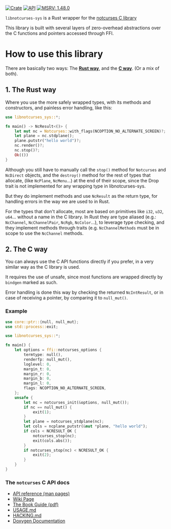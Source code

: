 [![Crate](https://img.shields.io/crates/v/libnotcurses-sys.svg)](https://crates.io/crates/libnotcurses-sys)
[![API](https://docs.rs/libnotcurses-sys/badge.svg)](https://dankamongmen.github.io/notcurses/rustdoc/libnotcurses_sys/)
[![MSRV: 1.48.0](https://flat.badgen.net/badge/MSRV/1.48.0/purple)](https://blog.rust-lang.org/2020/11/19/Rust-1.48.html)

`libnotcurses-sys` is a Rust wrapper for the
[notcurses C library](https://www.github.com/dankamongmen/notcurses/)

This library is built with several layers of zero-overhead abstractions
over the C functions and pointers accessed through FFI.

# How to use this library

There are basically two ways: The [**Rust way**](#1-the-rust-way),
and the [**C way**](#2-the-c-way). (Or a mix of both).

## 1. The Rust way

Where you use the more safely wrapped types, with its methods and constructors,
and painless error handling, like this:

```rust
use libnotcurses_sys::*;

fn main() -> NcResult<()> {
    let mut nc = Notcurses::with_flags(NCOPTION_NO_ALTERNATE_SCREEN)?;
    let plane = nc.stdplane();
    plane.putstr("hello world")?;
    nc.render()?;
    nc.stop()?;
    Ok(())
}
```

Although you still have to manually call the `stop()` method for `Notcurses`
and `NcDirect` objects, and the `destroy()` method for the rest of types that
allocate, (like `NcPlane`, `NcMenu`…) at the end of their scope, since the Drop
trait is not implemented for any wrapping type in libnotcurses-sys.

But they do implement methods and use `NcResult` as the return type,
for handling errors in the way we are used to in Rust.

For the types that don't allocate, most are based on primitives like `i32`,
`u32`, `u64`… without a name in the C library. In Rust they are type aliased
(e.g.: `NcChannel`, `NcChannelPair`, `NcRgb`, `NcColor`…), to
leverage type checking, and they implement methods through traits
(e.g. `NcChannelMethods` must be in scope to use the `NcChannel` methods.

## 2. The C way

You can always use the C API functions directly if you prefer,
in a very similar way as the C library is used.

It requires the use of unsafe, since most functions are wrapped directly
by `bindgen` marked as such.

Error handling is done this way by checking the returned `NcIntResult`,
or in case of receiving a pointer, by comparing it to `null_mut()`.

### Example

```rust
use core::ptr::{null, null_mut};
use std::process::exit;

use libnotcurses_sys::*;

fn main() {
    let options = ffi::notcurses_options {
        termtype: null(),
        renderfp: null_mut(),
        loglevel: 0,
        margin_t: 0,
        margin_r: 0,
        margin_b: 0,
        margin_l: 0,
        flags: NCOPTION_NO_ALTERNATE_SCREEN,
    };
    unsafe {
        let nc = notcurses_init(&options, null_mut());
        if nc == null_mut() {
            exit(1);
        }
        let plane = notcurses_stdplane(nc);
        let cols = ncplane_putstr(&mut *plane, "hello world");
        if cols < NCRESULT_OK {
            notcurses_stop(nc);
            exit(cols.abs());
        }
        if notcurses_stop(nc) < NCRESULT_OK {
            exit(2);
        }
    }
}

```

### The `notcurses` C API docs

- [API reference (man pages)](https://notcurses.com/)
- [Wiki Page](https://nick-black.com/dankwiki/index.php/Notcurses)
- [The Book Guide (pdf)](https://nick-black.com/htp-notcurses.pdf)
- [USAGE.md](https://github.com/dankamongmen/notcurses/blob/master/USAGE.md)
- [HACKING.md](https://github.com/dankamongmen/notcurses/blob/master/doc/HACKING.md)
- [Doxygen Documentation](https://nick-black.com/notcurses/html/index.html)

